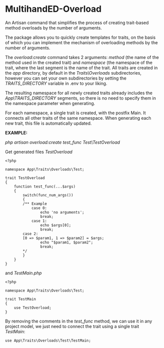 # MultihandED-Overload
An Artisan command that simplifies the process of creating trait-based method overloads by the number of arguments.

The package allows you to quickly create templates for traits, on the basis of which you can implement the mechanism of overloading methods by the number of arguments.

The *overload:create* command takes 2 arguments: *method* (the name of the method used in the created trait) and *namespace* (the namespace of the trait, where the last segment is the name of the trait.
All traits are created in the *app* directory, by default in the *Traits\Overloads* subdirectories, however you can set your own subdirectories by setting the *TRAITS_DIRECTORY* variable in .env to your liking.

The resulting namespace for all newly created traits already includes the *App\TRAITS_DIRECTORY* segments, so there is no need to specify them in the namespace parameter when generating.

For each namespace, a single trait is created, with the postfix Main. It connects all other traits of the same namespace. When generating each new trait, this file is automatically updated.

**EXAMPLE:**

*php artisan overload:create test_func Test\TestOverload*

Get generated files *TestOverload*
```
<?php

namespace App\Traits\Overloads\Test;

trait TestOverload
{
    function test_func(...$args) 
    {
        switch(func_num_args())
        {
        /** Example
            case 0:
                echo 'no arguments';
                break;
            case 1:
                echo $args[0];
                break;
	    case 2:
		[0 => $param1, 1 => $param2] = $args;
                echo "$param1, $param2";
                break;
	    */
        }
    }
}
```

and *TestMain.php*

```
<?php

namespace App\Traits\Overloads\Test;

trait TestMain 
{
	use TestOverload;
}
```
By removing the comments in the *test_func* method, we can use it in any project model, we just need to connect the trait using a single trait *TestMain*:

```
use App\Traits\Overloads\Test\TestMain;
```


